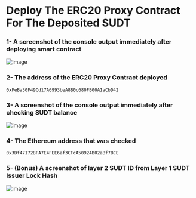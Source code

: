 #  Deploy The ERC20 Proxy Contract For The Deposited SUDT
### 1- A screenshot of the console output immediately after deploying smart contract
![image](https://user-images.githubusercontent.com/28756413/128702443-5ab7f52d-b62e-4995-a7c5-435b5cc52e9b.png)
### 2- The address of the ERC20 Proxy Contract deployed 
```
0xFeBa30F49Cd17A6993beA8B0c680FB00A1aCbD42
```
### 3- A screenshot of the console output immediately after checking SUDT balance
![image](https://user-images.githubusercontent.com/28756413/128702710-fd7f9fbb-605f-4bcc-81db-3a6fa328dfcd.png)
### 4- The Ethereum address that was checked
```
0x3Df47172BFA7E4FEE6af3CFcA50924B02aBf7BCE
```
### 5- (Bonus) A screenshot of layer 2 SUDT ID from Layer 1 SUDT Issuer Lock Hash
![image](https://user-images.githubusercontent.com/28756413/128703092-bb2fa97a-b405-4af6-a3fd-472e74bed189.png)
